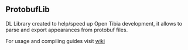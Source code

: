 ## ProtobufLib

DL Library created to help/speed up Open Tibia development, it allows to parse and export appearances from protobuf files.

For usage and compiling guides visit [wiki](https://github.com/nekiro/ProtobufLib/wiki)
